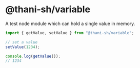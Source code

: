 # @thani-sh/variable

A test node module which can hold a single value in memory.

```js
import { getValue, setValue } from "@thani-sh/variable";

// set a value
setValue(1234);

console.log(getValue());
// 1234
```
